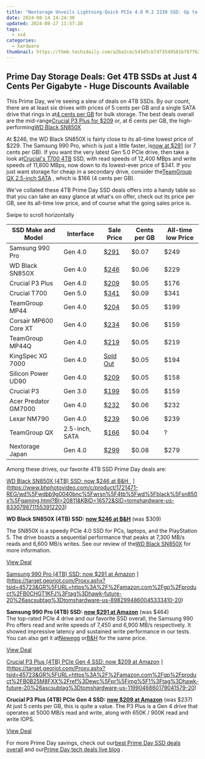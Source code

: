 ```yaml
---
title: "Nextorage Unveils Lightning-Quick PCIe 4.0 M.2 2230 SSD: Up to 7,400MB/S for Gaming Handhelds"
date: 2024-08-14 14:24:30
updated: 2024-08-17 11:57:28
tags:
  - ssd
categories:
  - hardware
thumbnail: https://thmb.techidaily.com/a2ba2cec543d3cb7d73549581bf87f628b1caa22c3c615e97abca1f75e16831c.jpg
---
```


## Prime Day Storage Deals: Get 4TB SSDs at Just 4 Cents Per Gigabyte - Huge Discounts Available

This Prime Day, we're seeing a slew of deals on 4TB SSDs. By our count, there are at least six drives with prices of 5 cents per GB and a single SATA drive that rings in at[4 cents per GB](https://shop-links.co/link/?exclusive=1&publisher_slug=itechdaily19598&url=https%3A%2F%2Fclick.linksynergy.com%2Fdeeplink%3Fid%3DkXQk6%252AivFEQ%26mid%3D44583%26u1%3Dtomshardware-us-4245976834776181728%26murl%3Dhttps%253A%252F%252Fwww.newegg.com%252Fteam-group-4tb-qx%252Fp%252FN82E16820985045%253FItem%253DN82E16820985045) for bulk storage. The best deals overall are the mid-range[Crucial P3 Plus for $209](https://target.georiot.com/Proxy.ashx?tsid=45723&GR%5FURL=https%3A%2F%2Famazon.com%2Fgp%2Fproduct%2FB0B25M8FXX%2Fref%3Dewc%5Fpr%5Fimg%5F1%3Ftag%3Dhawk-future-20%26ascsubtag%3Dtomshardware-us-1124854334051500249-20) or, at 6 cents per GB, the high-performing[WD Black SN850X](https://www.bhphotovideo.com/c/product/1721471-REG/wd%5Fwdbb9g0040bnc%5Fwrsn%5F4tb%5Fwd%5Fblack%5Fsn850x%5Fgaming.html?BI=20811&KBID=16572&SID=tomshardware-us-8874937050015930071)

 At $246, the WD Black SN850X is fairly close to its all-time lowest price of $229\. The Samsung 990 Pro, which is just a little faster, is[now at $291](https://target.georiot.com/Proxy.ashx?tsid=45723&GR%5FURL=https%3A%2F%2Famazon.com%2Fdp%2FB0CHGT1KFJ%3Ftag%3Dhawk-future-20%26ascsubtag%3Dtomshardware-us-9098800973173042013-20) (or 7 cents per GB). If you want the very latest Gen 5.0 PCIe drive, then take a look at[Crucial's T700 4TB](https://target.georiot.com/Proxy.ashx?tsid=45723&GR%5FURL=https%3A%2F%2Famazon.com%2Fdp%2FB0C3KKY6TL%3Ftag%3Dhawk-future-20%26ascsubtag%3Dtomshardware-us-1088873525307919371-20) SSD, with read speeds of 12,400 MBps and write speeds of 11,800 MBps, now down to its lowest-ever price of $341\. If you just want storage for cheap in a secondary drive, consider the[TeamGroup QX 2.5-inch SATA](https://shop-links.co/link/?exclusive=1&publisher_slug=itechdaily19598&url=https%3A%2F%2Fclick.linksynergy.com%2Fdeeplink%3Fid%3DkXQk6%252AivFEQ%26mid%3D44583%26u1%3Dtomshardware-us-1391516686590798102%26murl%3Dhttps%253A%252F%252Fwww.newegg.com%252Fteam-group-4tb-qx%252Fp%252FN82E16820985045%253FItem%253DN82E16820985045) , which is $166 (4 cents per GB).

 We've collated these 4TB Prime Day SSD deals offers into a handy table so that you can take an easy glance at what's on offer, check out its price per GB, see its all-time low price, and of course what the going sales price is.

 Swipe to scroll horizontally

| SSD Make and Model    | Interface      | Sale Price                                                                                                                                                                                                                                                                 | Cents per GB | All-time low Price |
| --------------------- | -------------- | -------------------------------------------------------------------------------------------------------------------------------------------------------------------------------------------------------------------------------------------------------------------------- | ------------ | ------------------ |
| Samsung 990 Pro       | Gen 4.0        | [$291](https://target.georiot.com/Proxy.ashx?tsid=45723&GR%5FURL=https%3A%2F%2Famazon.com%2Fdp%2FB0CHGT1KFJ%3Ftag%3Dhawk-future-20%26ascsubtag%3Dtomshardware-us-6607478379637388867-20)                                                                                  | $0.07        | $249               |
| WD Black SN850X       | Gen 4.0        | [$246](https://www.bhphotovideo.com/c/product/1721471-REG/wd%5Fwdbb9g0040bnc%5Fwrsn%5F4tb%5Fwd%5Fblack%5Fsn850x%5Fgaming.html?BI=20811&KBID=16572&SID=tomshardware-us-1090008649782772336)                                                                                | $0.06        | $229               |
| Crucial P3 Plus       | Gen 4.0        | [$209](https://target.georiot.com/Proxy.ashx?tsid=45723&GR%5FURL=https%3A%2F%2Famazon.com%2Fgp%2Fproduct%2FB0B25M8FXX%2Fref%3Dewc%5Fpr%5Fimg%5F1%3Ftag%3Dhawk-future-20%26ascsubtag%3Dtomshardware-us-1373861985072507415-20)                                             | $0.05        | $176               |
| Crucial T700          | Gen 5.0        | [$341](https://target.georiot.com/Proxy.ashx?tsid=45723&GR%5FURL=https%3A%2F%2Famazon.com%2Fdp%2FB0C3KKY6TL%3Ftag%3Dhawk-future-20%26ascsubtag%3Dtomshardware-us-9476098160413108062-20)                                                                                  | $0.09        | $341               |
| TeamGroup MP44        | Gen 4.0        | [$204](https://shop-links.co/link/?exclusive=1&publisher_slug=itechdaily19598&url=https%3A%2F%2Fclick.linksynergy.com%2Fdeeplink%3Fid%3DkXQk6%252AivFEQ%26mid%3D44583%26u1%3Dtomshardware-us-6373332749261423789%26murl%3Dhttps%253A%252F%252Fwww.newegg.com%252Fteam-group-4tb-mp44%252Fp%252FN82E16820985038)                                                                            | $0.05        | $199               |
| Corsair MP600 Core XT | Gen 4.0        | [$234](https://shop-links.co/link/?exclusive=1&publisher_slug=itechdaily19598&url=https%3A%2F%2Fclick.linksynergy.com%2Fdeeplink%3Fid%3DkXQk6%252AivFEQ%26mid%3D44583%26u1%3Dtomshardware-us-1193309490338151410%26murl%3Dhttps%253A%252F%252Fwww.newegg.com%252Fcorsair-4tb-mp600-core-xt%252Fp%252FN82E16820236990)                                                                      | $0.06        | $159               |
| TeamGroup MP44Q       | Gen 4.0        | [$219](https://target.georiot.com/Proxy.ashx?tsid=45723&GR%5FURL=https%3A%2F%2Famazon.com%2FTEAMGROUP-MP44Q-Laptop-Desktop-TM8FFD001T0C101%2Fdp%2FB0CZLDKDKH%3Ftag%3Dhawk-future-20%26ascsubtag%3Dtomshardware-us-1335479099822361102-20)                                 | $0.05        | $219               |
| KingSpec XG 7000      | Gen 4.0        | [Sold Out](https://shop-links.co/link/?exclusive=1&publisher_slug=itechdaily19598&url=https%3A%2F%2Fclick.linksynergy.com%2Fdeeplink%3Fid%3DkXQk6%252AivFEQ%26mid%3D44583%26u1%3Dtomshardware-us-1220683884822813301%26murl%3Dhttps%253A%252F%252Fwww.newegg.com%252Fkingspec-4tb-xg-7000-series%252Fp%252F0D9-000D-00175)                                                                 | $0.05        | $194               |
| Silicon Power UD90    | Gen 4.0        | [$209](https://shop-links.co/link/?exclusive=1&publisher_slug=itechdaily19598&url=https%3A%2F%2Fclick.linksynergy.com%2Fdeeplink%3Fid%3DkXQk6%252AivFEQ%26mid%3D44583%26u1%3Dtomshardware-us-7723310616987755138%26murl%3Dhttps%253A%252F%252Fwww.newegg.com%252Fsilicon-power-4tb%252Fp%252F0D9-0021-00166)                                                                               | $0.05        | $158               |
| Crucial P3            | Gen 3.0        | [$199](https://www.bhphotovideo.com/c/product/1710647-REG/crucial%5Fct4000p3ssd8%5F4tb%5Fp3%5Fnvme%5Fpcie.html?BI=20811&KBID=16572&SID=tomshardware-us-9021411889818280317)                                                                                               | $0.05        | $159               |
| Acer Predator GM7000  | Gen 4.0        | [$232](https://target.georiot.com/Proxy.ashx?tsid=45723&GR%5FURL=https%3A%2F%2Famazon.com%2FAcer-Predator-GM7000-NVMe-Gaming%2Fdp%2FB0BNTFVVGD%2Fref%3Dsr%5F1%5F2%5Fsspa%3Ftag%3Dhawk-future-20%26ascsubtag%3Dtomshardware-us-8330477346580810548-20)                     | $0.06        | $232               |
| Lexar NM790           | Gen 4.0        | [$239](https://target.georiot.com/Proxy.ashx?tsid=45723&GR%5FURL=https%3A%2F%2Famazon.com%2FLexar-Internal-Compatible-Creators-LNM790X004T-RNNNU%2Fdp%2FB0C91RNCDV%2Fref%3Dsr%5F1%5F1%5Fsspa%3Ftag%3Dhawk-future-20%26ascsubtag%3Dtomshardware-us-1389121638818857683-20) | $0.06        | $239               |
| TeamGroup QX          | 2.5-inch, SATA | [$166](https://shop-links.co/link/?exclusive=1&publisher_slug=itechdaily19598&url=https%3A%2F%2Fclick.linksynergy.com%2Fdeeplink%3Fid%3DkXQk6%252AivFEQ%26mid%3D44583%26u1%3Dtomshardware-us-1099072783901672275%26murl%3Dhttps%253A%252F%252Fwww.newegg.com%252Fteam-group-4tb-qx%252Fp%252FN82E16820985045%253FItem%253DN82E16820985045)                                                     | $0.04        | ?                  |
| Nextorage Japan       | Gen 4.0        | [$299](https://shop-links.co/link/?exclusive=1&publisher_slug=itechdaily19598&url=https%3A%2F%2Fclick.linksynergy.com%2Fdeeplink%3Fid%3DkXQk6%252AivFEQ%26mid%3D44583%26u1%3Dtomshardware-us-8671786815748754742%26murl%3Dhttps%253A%252F%252Fwww.newegg.com%252Fnextorage-4tb-nem-pa-series-m-2-2280-pcie-4-0-nvme-ssd-built-in-heatsink%252Fp%252F0D9-0106-00002)                        | $0.08        | $279               |

Among these drives, our favorite 4TB SSD Prime Day deals are:

[WD Black SN850X (4TB) SSD:&nbsp;now $246 at B&amp;H &nbsp;](https://cdn.mos.cms.futurecdn.net/Unj5U9hxy5MnD2Y8b7mFic-200-100.jpg "WD Black SN850X (4TB) SSD:&nbsp;now $246 at B&amp;H &nbsp;") ](https://www.bhphotovideo.com/c/product/1721471-REG/wd%5Fwdbb9g0040bnc%5Fwrsn%5F4tb%5Fwd%5Fblack%5Fsn850x%5Fgaming.html?BI=20811&KBID=16572&SID=tomshardware-us-8330798711553912203)

**WD Black SN850X (4TB) SSD:** [**now $246 at B&H**](https://www.bhphotovideo.com/c/product/1721471-REG/wd%5Fwdbb9g0040bnc%5Fwrsn%5F4tb%5Fwd%5Fblack%5Fsn850x%5Fgaming.html?BI=20811&KBID=16572&SID=tomshardware-us-3424568624603670912)  (was $309)  
  
 The SN850X is a speedy PCIe 4.0 SSD for PCs, laptops, and the PlayStation 5\. The drive boasts a sequential performance that peaks at 7,300 MB/s reads and 6,600 MB/s writes. See our review of the[WD Black SN850X](https://tools.techidaily.com) for more information.

[View Deal](https://www.bhphotovideo.com/c/product/1721471-REG/wd%5Fwdbb9g0040bnc%5Fwrsn%5F4tb%5Fwd%5Fblack%5Fsn850x%5Fgaming.html?BI=20811&KBID=16572&SID=tomshardware-us-8330798711553912203)

[Samsung 990 Pro (4TB) SSD: now $291 at Amazon](https://cdn.mos.cms.futurecdn.net/thvD5sSNzsennk4yJRnw33-200-100.jpg "Samsung 990 Pro (4TB) SSD: now $291 at Amazon") ](https://target.georiot.com/Proxy.ashx?tsid=45723&GR%5FURL=https%3A%2F%2Famazon.com%2Fgp%2Fproduct%2FB0CHGT1KFJ%3Ftag%3Dhawk-future-20%26ascsubtag%3Dtomshardware-us-8982994860045333410-20)

**Samsung 990 Pro (4TB) SSD:** [**now $291 at Amazon**](https://target.georiot.com/Proxy.ashx?tsid=45723&GR%5FURL=https%3A%2F%2Famazon.com%2Fgp%2Fproduct%2FB0CHGT1KFJ%3Ftag%3Dhawk-future-20%26ascsubtag%3Dtomshardware-us-1308098347452448750-20) (was $464)  
 The top-rated PCIe 4 drive and our favorite SSD overall, the Samsung 990 Pro offers read and write speeds of 7,450 and 6,900 MB/s respectively. It showed impressive latency and sustained write performance in our tests. You can also get it at[Newegg](https://shop-links.co/link/?exclusive=1&publisher_slug=itechdaily19598&url=https%3A%2F%2Fclick.linksynergy.com%2Fdeeplink%3Fid%3DkXQk6%252AivFEQ%26mid%3D44583%26u1%3Dtomshardware-us-8791460432930060248%26murl%3Dhttps%253A%252F%252Fwww.newegg.com%252Fsamsung-4tb-990-pro%252Fp%252FN82E16820147879) or[B&H](https://www.bhphotovideo.com/c/product/1787633-REG/samsung%5Fmz%5Fv9p4t0b%5Fam%5F4tb%5Fnon%5Fhs%5F990.html?BI=20811&KBID=16572&SID=tomshardware-us-9706290142344637355) for the same price.

[View Deal](https://target.georiot.com/Proxy.ashx?tsid=45723&GR%5FURL=https%3A%2F%2Famazon.com%2Fgp%2Fproduct%2FB0CHGT1KFJ%3Ftag%3Dhawk-future-20%26ascsubtag%3Dtomshardware-us-8982994860045333410-20)

[Crucial P3 Plus (4TB) PCIe Gen 4 SSD:&nbsp;now $209 at Amazon](https://cdn.mos.cms.futurecdn.net/smEPMpL42vYe7kdqSPwMjb-200-100.jpg "Crucial P3 Plus (4TB) PCIe Gen 4 SSD:&nbsp;now $209 at Amazon") ](https://target.georiot.com/Proxy.ashx?tsid=45723&GR%5FURL=https%3A%2F%2Famazon.com%2Fgp%2Fproduct%2FB0B25M8FXX%2Fref%3Dewc%5Fpr%5Fimg%5F1%3Ftag%3Dhawk-future-20%26ascsubtag%3Dtomshardware-us-1199046860179041579-20)

**Crucial P3 Plus (4TB) PCIe Gen 4 SSD:** [**now $209 at Amazon**](https://target.georiot.com/Proxy.ashx?tsid=45723&GR%5FURL=https%3A%2F%2Famazon.com%2Fgp%2Fproduct%2FB0B25M8FXX%2Fref%3Dewc%5Fpr%5Fimg%5F1%3Ftag%3Dhawk-future-20%26ascsubtag%3Dtomshardware-us-1175164295074946629-20) (was $237)  
 At just 5 cents per GB, this is quite a value. The P3 Plus is a Gen 4 drive that operates at 5000 MB/s read and write, along with 650K / 900K read and write IOPS.

[View Deal](https://target.georiot.com/Proxy.ashx?tsid=45723&GR%5FURL=https%3A%2F%2Famazon.com%2Fgp%2Fproduct%2FB0B25M8FXX%2Fref%3Dewc%5Fpr%5Fimg%5F1%3Ftag%3Dhawk-future-20%26ascsubtag%3Dtomshardware-us-1199046860179041579-20)

 For more Prime Day savings, check out our[best Prime Day SSD deals overall](https://tools.techidaily.com) and our[Prime Day tech deals live blog](https://tools.techidaily.com) .

<ins class="adsbygoogle"
     style="display:block"
     data-ad-format="autorelaxed"
     data-ad-client="ca-pub-7571918770474297"
     data-ad-slot="1223367746"></ins>



<ins class="adsbygoogle"
     style="display:block"
     data-ad-client="ca-pub-7571918770474297"
     data-ad-slot="8358498916"
     data-ad-format="auto"
     data-full-width-responsive="true"></ins>

